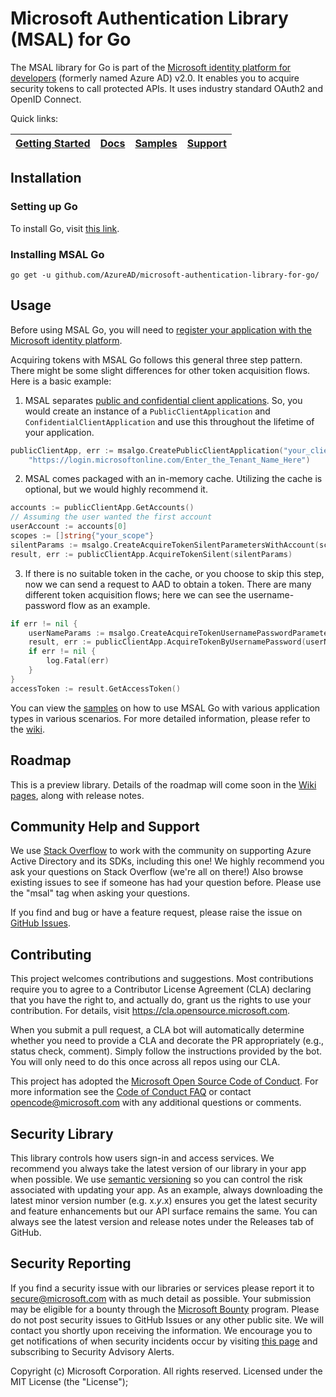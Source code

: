 # Microsoft Authentication Library (MSAL) for Go

The MSAL library for Go is part of the [Microsoft identity platform for developers](https://aka.ms/aaddevv2) (formerly named Azure AD) v2.0. It enables you to acquire security tokens to call protected APIs. It uses industry standard OAuth2 and OpenID Connect.

Quick links:

| [Getting Started](https://docs.microsoft.com/en-us/azure/active-directory/develop/#quickstarts) | [Docs](https://github.com/AzureAD/microsoft-authentication-library-for-go/wiki) | [Samples](https://github.com/AzureAD/microsoft-authentication-library-for-go/tree/dev/examples) | [Support](README.md#community-help-and-support) |
| ------------------------------------------------------------------------------------------------------- | --------------------------------------------------------------------------------------------------------------------------------------------------- | ------------------------------------------------------------------------------------------ | ------------------------------------------------------------------------------------------------------------------ | 

## Installation

### Setting up Go
To install Go, visit [this link](https://golang.org/dl/).

### Installing MSAL Go
`go get -u github.com/AzureAD/microsoft-authentication-library-for-go/`

## Usage
Before using MSAL Go, you will need to [register your application with the Microsoft identity platform](https://docs.microsoft.com/azure/active-directory/develop/quickstart-v2-register-an-app).

Acquiring tokens with MSAL Go follows this general three step pattern. There might be some slight differences for other token acquisition flows. Here is a basic example:
1. MSAL separates [public and confidential client applications](https://tools.ietf.org/html/rfc6749#section-2.1). So, you would create an instance of a `PublicClientApplication` and `ConfidentialClientApplication` and use this throughout the lifetime of your application.
```go
publicClientApp, err := msalgo.CreatePublicClientApplication("your_client_id",
    "https://login.microsoftonline.com/Enter_the_Tenant_Name_Here")
```

2. MSAL comes packaged with an in-memory cache. Utilizing the cache is optional, but we would highly recommend it.
```go
accounts := publicClientApp.GetAccounts()
// Assuming the user wanted the first account
userAccount := accounts[0]
scopes := []string{"your_scope"}
silentParams := msalgo.CreateAcquireTokenSilentParametersWithAccount(scopes, userAccount)
result, err := publicClientApp.AcquireTokenSilent(silentParams)
```

3. If there is no suitable token in the cache, or you choose to skip this step, now we can send a request to AAD to obtain a token. There are many different token acquisition flows; here we can see the username-password flow as an example.
```go
if err != nil {
    userNameParams := msalgo.CreateAcquireTokenUsernamePasswordParameters(scopes, "your_username", "your_password")
    result, err := publicClientApp.AcquireTokenByUsernamePassword(userNameParams)
    if err != nil {
        log.Fatal(err)
    }
}
accessToken := result.GetAccessToken()
```

You can view the [samples](https://github.com/AzureAD/microsoft-authentication-library-for-go/tree/dev/examples) on how to use MSAL Go with various application types in various scenarios. For more detailed information, please refer to the [wiki](https://github.com/AzureAD/microsoft-authentication-library-for-go/wiki).

## Roadmap

This is a preview library. Details of the roadmap will come soon in the [Wiki pages](https://github.com/AzureAD/microsoft-authentication-library-for-go/wiki), along with release notes.


## Community Help and Support

We use [Stack Overflow](http://stackoverflow.com/questions/tagged/msal) to work with the community on supporting Azure Active Directory and its SDKs, including this one! We highly recommend you ask your questions on Stack Overflow (we're all on there!) Also browse existing issues to see if someone has had your question before. Please use the "msal" tag when asking your questions.

If you find and bug or have a feature request, please raise the issue on [GitHub Issues](https://github.com/AzureAD/microsoft-authentication-library-for-go/issues).

## Contributing

This project welcomes contributions and suggestions.  Most contributions require you to agree to a
Contributor License Agreement (CLA) declaring that you have the right to, and actually do, grant us
the rights to use your contribution. For details, visit https://cla.opensource.microsoft.com.

When you submit a pull request, a CLA bot will automatically determine whether you need to provide
a CLA and decorate the PR appropriately (e.g., status check, comment). Simply follow the instructions
provided by the bot. You will only need to do this once across all repos using our CLA.

This project has adopted the [Microsoft Open Source Code of Conduct](https://opensource.microsoft.com/codeofconduct/).
For more information see the [Code of Conduct FAQ](https://opensource.microsoft.com/codeofconduct/faq/) or
contact [opencode@microsoft.com](mailto:opencode@microsoft.com) with any additional questions or comments.

## Security Library

This library controls how users sign-in and access services. We recommend you always take the latest version of our library in your app when possible. We use [semantic versioning](http://semver.org) so you can control the risk associated with updating your app. As an example, always downloading the latest minor version number (e.g. x.*y*.x) ensures you get the latest security and feature enhancements but our API surface remains the same. You can always see the latest version and release notes under the Releases tab of GitHub.

## Security Reporting

If you find a security issue with our libraries or services please report it to [secure@microsoft.com](mailto:secure@microsoft.com) with as much detail as possible. Your submission may be eligible for a bounty through the [Microsoft Bounty](http://aka.ms/bugbounty) program. Please do not post security issues to GitHub Issues or any other public site. We will contact you shortly upon receiving the information. We encourage you to get notifications of when security incidents occur by visiting [this page](https://technet.microsoft.com/en-us/security/dd252948) and subscribing to Security Advisory Alerts.

Copyright (c) Microsoft Corporation.  All rights reserved. Licensed under the MIT License (the "License");



